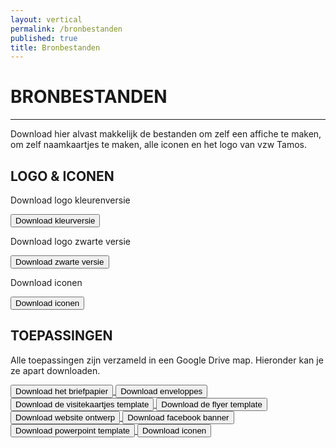 ```yaml
---
layout: vertical
permalink: /bronbestanden
published: true
title: Bronbestanden
---
```


# BRONBESTANDEN
***

Download hier alvast makkelijk de bestanden om zelf een affiche te maken, om zelf naamkaartjes te maken, alle iconen en het logo van vzw Tamos.

## LOGO & ICONEN

Download logo kleurenversie

<a href="https://studentarteveldehsbe-my.sharepoint.com/:f:/g/personal/stepmese_student_arteveldehs_be/Em92ANqZGoZDhCRpMo_5Cf4BaDnKu3PsmuZSd9kpcR8wrQ?e=iwsD8h" target="_blank">
<button class="btn btn-block btn-primary btntoepassing"> Download kleurversie</button>
</a>

Download logo zwarte versie

<a href="https://studentarteveldehsbe-my.sharepoint.com/:f:/g/personal/stepmese_student_arteveldehs_be/Em4T6KtQrZpGrPnxQhyukqEBUZxjeGaNPTrzUvBWMyjgog?e=4x1IvV" target="_blank">
<button class="btn btn-block btn-primary btntoepassing"> Download zwarte versie</button>
</a>

Download iconen

<a href="https://studentarteveldehsbe-my.sharepoint.com/:f:/g/personal/stepmese_student_arteveldehs_be/EjH_sFUkWHFLpFzk9jhuMAUBBPP1qOhH0ZDvK5E1Y015_A?e=2mPZnB" target="_blank">
<button class="btn btn-block btn-primary btntoepassing"> Download iconen</button>
</a>

## TOEPASSINGEN

Alle toepassingen zijn verzameld in een Google Drive map. Hieronder kan je ze apart downloaden.

<a href="https://studentarteveldehsbe-my.sharepoint.com/:f:/g/personal/stepmese_student_arteveldehs_be/EpBGEgUBCfhLlBIw5aKqsAcBYE-r2itBczZOUFbVcdp4Tg?e=JgAVxP" target="_blank">
<button class="btn btn-block btn-primary btntoepassing"> Download het briefpapier</button>
</a>

<a href="https://studentarteveldehsbe-my.sharepoint.com/:f:/g/personal/stepmese_student_arteveldehs_be/EpBGEgUBCfhLlBIw5aKqsAcBYE-r2itBczZOUFbVcdp4Tg?e=JgAVxP" target="_blank">
<button class="btn btn-block btn-primary btntoepassing"> Download enveloppes</button>
</a>

<a href="https://studentarteveldehsbe-my.sharepoint.com/:u:/g/personal/stepmese_student_arteveldehs_be/EXHngvl0B7JMq_3zBcxiS-0Bvi_hyzLmCeZEQeZ3hvnOhw?e=d5Ghdx" target="_blank">
<button class="btn btn-block btn-primary btntoepassing"> Download de visitekaartjes template</button>
</a>

<a href="https://studentarteveldehsbe-my.sharepoint.com/:f:/g/personal/stepmese_student_arteveldehs_be/EgDbLBJNw5lPo2Dtm7rg338BfJu9Uc2ZHmhTBEt4S64_cA?e=Tjz4kX" target="_blank">
<button class="btn btn-block btn-primary btntoepassing"> Download de flyer template</button>
</a>

<a href="https://studentarteveldehsbe-my.sharepoint.com/:b:/g/personal/stepmese_student_arteveldehs_be/EbS_HWtUMeFJngqMKIMH39EBcsrrN1ntIMOIRxyiDn4U6A?e=qzRmds" target="_blank">
<button class="btn btn-block btn-primary btntoepassing"> Download website ontwerp</button>
</a>

<a href="https://studentarteveldehsbe-my.sharepoint.com/:i:/g/personal/stepmese_student_arteveldehs_be/EfbKQ2rGSwZMmuq1V22ahvgBwRbCGYfALn9ZUeusAjMtxg?e=pqdwSS" target="_blank">
<button class="btn btn-block btn-primary btntoepassing"> Download facebook banner</button>
</a>

<a href="https://studentarteveldehsbe-my.sharepoint.com/:p:/g/personal/stepmese_student_arteveldehs_be/ETND_QPiJIRGmUVOooQQMR0BGffV1bEbEEN9NfRV2MS02Q?e=aSPnXn" target="_blank">
<button class="btn btn-block btn-primary btntoepassing"> Download powerpoint template</button>
</a>

<a href="https://studentarteveldehsbe-my.sharepoint.com/:f:/g/personal/stepmese_student_arteveldehs_be/EjH_sFUkWHFLpFzk9jhuMAUBBPP1qOhH0ZDvK5E1Y015_A?e=2mPZnB" target="_blank">
<button class="btn btn-block btn-primary btntoepassing"> Download iconen</button>
</a>